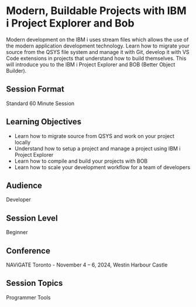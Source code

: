 # Modern, Buildable Projects with IBM i Project Explorer and Bob

Modern development on the IBM i uses stream files which allows the use of the modern application development technology. Learn how to migrate your source from the QSYS file system and manage it with Git, develop it with VS Code extensions in projects that understand how to build themselves. This will introduce you to the IBM i Project Explorer and BOB (Better Object Builder).

## Session Format
Standard 60 Minute Session

## Learning Objectives
* Learn how to migrate source from QSYS and work on your project locally
* Understand how to setup a project and manage a project using IBM i Project Explorer
* Learn how to compile and build your projects with BOB
* Learn how to scale your development workflow for a team of developers

## Audience
Developer

## Session Level
Beginner

## Conference
NAViGATE Toronto - November 4 – 6, 2024, Westin Harbour Castle

## Session Topics
Programmer Tools